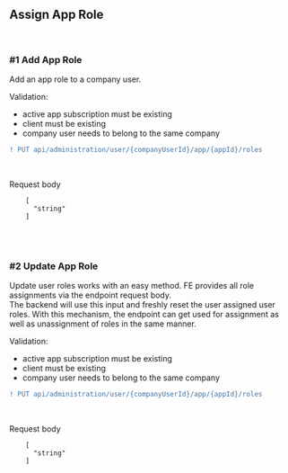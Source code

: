 ## Assign App Role

<br>

### #1 Add App Role

Add an app role to a company user.

Validation:

- active app subscription must be existing
- client must be existing
- company user needs to belong to the same company

```diff
! PUT api/administration/user/{companyUserId}/app/{appId}/roles
```

<br>

Request body

    	[
    	  "string"
    	]

<br>
<br>

### #2 Update App Role

Update user roles works with an easy method. FE provides all role assignments via the endpoint request body.  
The backend will use this input and freshly reset the user assigned user roles. With this mechanism, the endpoint can get used for assignment as well as unassignment of roles in the same manner.

Validation:

- active app subscription must be existing
- client must be existing
- company user needs to belong to the same company

```diff
! PUT api/administration/user/{companyUserId}/app/{appId}/roles
```

<br>

Request body

    	[
    	  "string"
    	]

<br>
<br>

